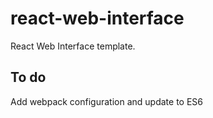 # react-web-interface
React Web Interface template.

## To do
Add webpack configuration and update to ES6
